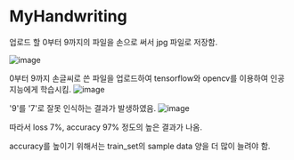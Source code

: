 # MyHandwriting

업로드 할 0부터 9까지의 파일을 손으로 써서 jpg 파일로 저장함.

![image](https://user-images.githubusercontent.com/75656859/229448577-43e1354a-e0ee-4013-a8b7-f9bb6ec7116a.png)

0부터 9까지 손글씨로 쓴 파일을 업로드하여 tensorflow와 opencv를 이용하여 인공지능에게 학습시킴.
![image](https://user-images.githubusercontent.com/75656859/229445591-4f1aabbe-3d47-4b4b-a4df-3d226764b77e.png)

'9'를 '7'로 잘못 인식하는 결과가 발생하였음.
![image](https://user-images.githubusercontent.com/75656859/229445698-b6fc7e6a-cd72-4900-99a7-1f96d508b88c.png)

따라서 loss 7%, accuracy 97% 정도의 높은 결과가 나옴.

accuracy를 높이기 위해서는 train_set의 sample data 양을 더 많이 늘려야 함.
